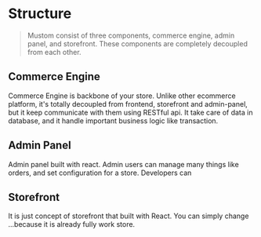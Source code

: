# Structure

> Mustom consist of three components, commerce engine, admin panel, and storefront. These components are completely decoupled from each other.

## **Commerce Engine**

Commerce Engine is backbone of your store. Unlike other ecommerce platform, it's totally decoupled from frontend, storefront and admin-panel, but it keep communicate with them using RESTful api. It take care of data in database, and it handle important business logic like transaction.

## **Admin Panel**

Admin panel built with react. Admin users can manage many things like orders, and set configuration for a store. Developers can&#x20;

## **Storefront**

It is just concept of storefront that built with React. You can simply change ...because it is already fully work store.

